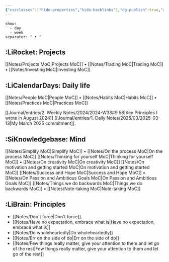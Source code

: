 ```yaml
---
{"cssclasses":["hide-properties","hide-backlinks"],"dg-publish":true,"slug":"home","permalink":"/notes/home/","dgPassFrontmatter":true,"updated":"2025-04-18T15:52:50.263+02:00"}
---
```


```journals-home
show:
  - day
  - week
separator: " • "
```

## :LiRocket: Projects
  [[Notes/Projects MoC\|Projects MoC]] • [[Notes/Trading MoC\|Trading MoC]] • [[Notes/Investing MoC\|Investing MoC]]

## :LiCalendarDays: Daily life

 [[Notes/People MoC\|People MoC]] • [[Notes/Habits MoC\|Habits MoC]] • [[Notes/Practices MoC\|Practices MoC]]

[[Journal/entries/2. Weekly Notes/2024/2024-W33#9 58\|Key Principles I wrote in August 2024]]
[[Journal/entries/1. Daily Notes/2025/03/2025-03-13\|My March 2025 commitment]].
 
## :SiKnowledgebase: Mind
 [[Notes/Simplify MoC\|Simplify MoC]] • [[Notes/On the process MoC\|On the process MoC]]
 [[Notes/Thinking for yourself MoC\|Thinking for yourself MoC]] • [[Notes/On creativity MoC\|On creativity MoC]]
[[Notes/On motivation and getting started MoC\|On motivation and getting started MoC]] 
[[Notes/Success and Hope MoC\|Success and Hope MoC]] • [[Notes/On Passion and Ambitious Goals MoC\|On Passion and Ambitious Goals MoC]]
[[Notes/Things we do backwards MoC\|Things we do backwards MoC]] • [[Notes/Note-taking MoC\|Note-taking MoC]]

## :LiBrain: Principles
- [[Notes/Don't force\|Don't force]]. 
- [[Notes/Have no expectation, embrace what is\|Have no expectation, embrace what is]]
- [[Notes/Do wholeheartedly\|Do wholeheartedly]]
- [[Notes/Err on the side of do\|Err on the side of do]]
- [[Notes/Few things really matter, give your attention to them and let go of the rest\|Few things really matter, give your attention to them and let go of the rest]]